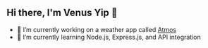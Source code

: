 ## Hi there, I'm Venus Yip 👋

- 🔭 I’m currently working on a weather app called [Atmos](https://github.com/VenusY/atmos-weather-app)
- 🌱 I’m currently learning Node.js, Express.js, and API integration

<!--
**VenusY/VenusY** is a ✨ _special_ ✨ repository because its `README.md` (this file) appears on your GitHub profile.

Here are some ideas to get you started:

- 🔭 I’m currently working on ...
- 🌱 I’m currently learning ...
- 👯 I’m looking to collaborate on ...
- 🤔 I’m looking for help with ...
- 💬 Ask me about ...
- 📫 How to reach me: ...
- 😄 Pronouns: ...
- ⚡ Fun fact: ...
-->
